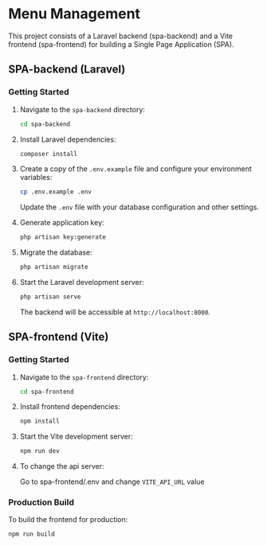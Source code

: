 # Menu Management

This project consists of a Laravel backend (spa-backend) and a Vite frontend (spa-frontend) for building a Single Page Application (SPA).

## SPA-backend (Laravel)

### Getting Started

1. Navigate to the `spa-backend` directory:

    ```bash
    cd spa-backend
    ```

2. Install Laravel dependencies:

    ```bash
    composer install
    ```

3. Create a copy of the `.env.example` file and configure your environment variables:

    ```bash
    cp .env.example .env
    ```

    Update the `.env` file with your database configuration and other settings.

4. Generate application key:

    ```bash
    php artisan key:generate
    ```

5. Migrate the database:

    ```bash
    php artisan migrate
    ```

6. Start the Laravel development server:

    ```bash
    php artisan serve
    ```

    The backend will be accessible at `http://localhost:8000`.

## SPA-frontend (Vite)

### Getting Started

1. Navigate to the `spa-frontend` directory:

    ```bash
    cd spa-frontend
    ```

2. Install frontend dependencies:

    ```bash
    npm install
    ```

3. Start the Vite development server:

    ```bash
    npm run dev
    ```

3. To change the api server:

    Go to spa-frontend/.env and change `VITE_API_URL` value

### Production Build

To build the frontend for production:

```bash
npm run build